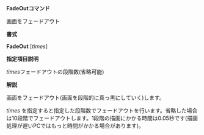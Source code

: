 **FadeOutコマンド**

画面をフェードアウト

**書式**

**FadeOut** [*times*]

**指定項目説明**

*times*フェードアウトの段階数(省略可能)

**解説**

画面をフェードアウト(画面を段階的に真っ黒にしていく)します。

*times* を指定すると指定した段階数でフェードアウトを行います。省略した場合は10段階でフェードアウトします。1段階の描画にかかる時間は0.05秒です(描画処理が遅いPCではもっと時間がかかる場合があります)。

